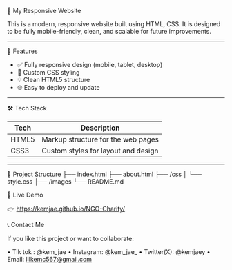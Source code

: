 🚀 My Responsive Website

This is a modern, responsive website built using HTML, CSS. It is designed to be fully mobile-friendly, clean, and scalable for future improvements.

---

 🌟 Features

- ✅ Fully responsive design (mobile, tablet, desktop)
- 🎨 Custom CSS styling
- 💡 Clean HTML5 structure
- 🌐 Easy to deploy and update

---

 🛠 Tech Stack

| Tech         | Description                                      |
|--------------|--------------------------------------------------|
| HTML5        | Markup structure for the web pages               |
| CSS3         | Custom styles for layout and design              |

---

 📂 Project Structure
├── index.html
├── about.html
├── /css
│   └── style.css
├── /images
└── README.md


 🚀 Live Demo

👉 https://kemjae.github.io/NGO-Charity/


📞 Contact Me

If you like this project or want to collaborate:

  •	Tik tok : @kem_jae
	•	Instagram: @kem_jae_
	•	Twitter(X): @kemjaey
	•	Email: lilkemc567@gmail.com
